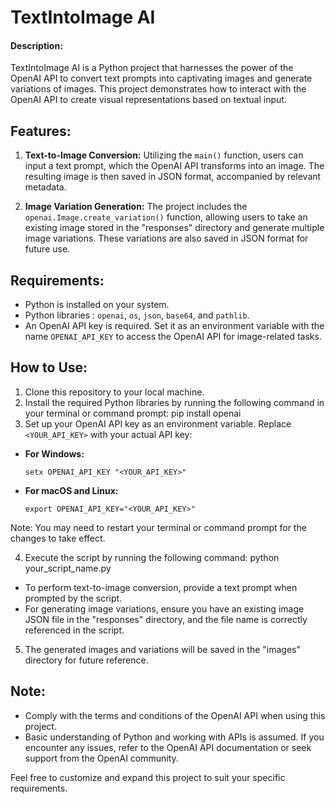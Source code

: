# TextIntoImage AI
#### Description:
TextIntoImage AI is a Python project that harnesses the power of the OpenAI API to convert text prompts into captivating images and generate variations of images. This project demonstrates how to interact with the OpenAI API to create visual representations based on textual input.

## Features:

1. **Text-to-Image Conversion:** Utilizing the `main()` function, users can input a text prompt, which the OpenAI API transforms into an image. The resulting image is then saved in JSON format, accompanied by relevant metadata.

2. **Image Variation Generation:** The project includes the `openai.Image.create_variation()` function, allowing users to take an existing image stored in the "responses" directory and generate multiple image variations. These variations are also saved in JSON format for future use.

## Requirements:
- Python is installed on your system.
- Python libraries : `openai`, `os`, `json`, `base64`, and `pathlib`.
- An OpenAI API key is required. Set it as an environment variable with the name `OPENAI_API_KEY` to access the OpenAI API for image-related tasks.
## How to Use:

1. Clone this repository to your local machine.
2. Install the required Python libraries by running the following command in your terminal or command prompt:  pip install openai
3. Set up your OpenAI API key as an environment variable. Replace `<YOUR_API_KEY>` with your actual API key:

- **For Windows:**
  ```
  setx OPENAI_API_KEY "<YOUR_API_KEY>"
  ```

- **For macOS and Linux:**
  ```
  export OPENAI_API_KEY="<YOUR_API_KEY>"
  ```

Note: You may need to restart your terminal or command prompt for the changes to take effect.

4. Execute the script by running the following command: python your_script_name.py

- To perform text-to-image conversion, provide a text prompt when prompted by the script.
- For generating image variations, ensure you have an existing image JSON file in the "responses" directory, and the file name is correctly referenced in the script.

5. The generated images and variations will be saved in the "images" directory for future reference.

## Note:

- Comply with the terms and conditions of the OpenAI API when using this project.
- Basic understanding of Python and working with APIs is assumed. If you encounter any issues, refer to the OpenAI API documentation or seek support from the OpenAI community.

Feel free to customize and expand this project to suit your specific requirements. 
